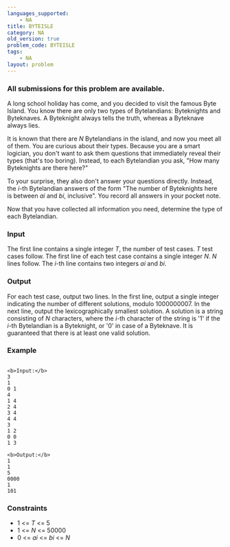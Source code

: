 ```yaml
---
languages_supported:
    - NA
title: BYTEISLE
category: NA
old_version: true
problem_code: BYTEISLE
tags:
    - NA
layout: problem
---
```

###  All submissions for this problem are available. 

A long school holiday has come, and you decided to visit the famous Byte Island. You know there are only two types of Bytelandians: Byteknights and Byteknaves. A Byteknight always tells the truth, whereas a Byteknave always lies.

It is known that there are _N_ Bytelandians in the island, and now you meet all of them. You are curious about their types. Because you are a smart logician, you don't want to ask them questions that immediately reveal their types (that's too boring). Instead, to each Bytelandian you ask, "How many Byteknights are there here?"

To your surprise, they also don't answer your questions directly. Instead, the _i_-th Bytelandian answers of the form "The number of Byteknights here is between _ai_ and _bi_, inclusive". You record all answers in your pocket note.

Now that you have collected all information you need, determine the type of each Bytelandian.

### Input

The first line contains a single integer _T_, the number of test cases. _T_ test cases follow. The first line of each test case contains a single integer _N_. _N_ lines follow. The _i_-th line contains two integers _ai_ and _bi_.

### Output

For each test case, output two lines. In the first line, output a single integer indicating the number of different solutions, modulo 1000000007. In the next line, output the lexicographically smallest solution. A solution is a string consisting of _N_ characters, where the _i_-th character of the string is '1' if the _i_-th Bytelandian is a Byteknight, or '0' in case of a Byteknave. It is guaranteed that there is at least one valid solution.

### Example

```

<b>Input:</b>
3
1
0 1
4
1 4
2 4
3 4
4 4
3
1 2
0 0
1 3

<b>Output:</b>
1
1
5
0000
1
101

```
### Constraints

- 1 <= _T_ <= 5
- 1 <= _N_ <= 50000
- 0 <= _ai_ <= _bi_ <= _N_